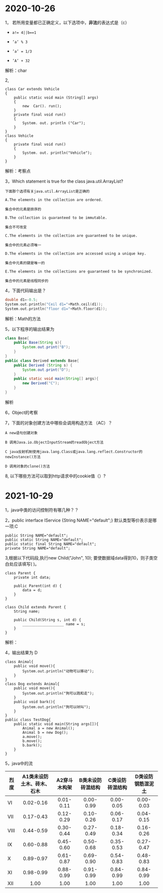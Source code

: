 # 2020-10-26

1， 若所用变量都已正确定义，以下选项中，**非法**的表达式是（c）

- ```
  a!= 4||b==1
  ```

- ```
  ’a’ % 3
  ```

- ```
  ’a’ = 1/3
  ```

- ```
  ’A’ + 32
  ```

解析：char

2,

```
class Car extends Vehicle
{
    public static void main (String[] args)
    {
        new  Car(). run();
    }
    private final void run()
    {
        System. out. println ("Car");
    }
}
class Vehicle
{
    private final void run()
    {
        System. out. println("Vehicle");
    }
}
```

解析：考察点

3，Which statement is true for the class java.util.ArrayList?

```
下面那个选项有关java.util.ArrayList是正确的

A.The elements in the collection are ordered.

集合中的元素是排序的

B.The collection is guaranteed to be immutable.

集合不可改变

C.The elements in the collection are guaranteed to be unique.

集合中的元素必须唯一

D.The elements in the collection are accessed using a unique key.

集合中元素的键是唯一的

E.The elements in the collections are guaranteed to be synchronized.

集合中的元素是线程同步的
```

4，下面代码输出是？

```cpp
double d1=-0.5;
System.out.println("Ceil d1="+Math.ceil(d1));
System.out.println("floor d1="+Math.floor(d1));
```

解析：Math的方法

5，以下程序的输出结果为

```java
class Base{
    public Base(String s){
        System.out.print("B");
    }
}
public class Derived extends Base{
    public Derived (String s) {
        System.out.print("D");
    }
    public static void main(String[] args){
        new Derived("C");
    }
}
```

解析

6，Object的考察

7，下面的对象创建方法中哪些会调用构造方法 （AC）？

```
A new语句创建对象

B 调用Java.io.ObjectInputStream的readObject方法

C java反射机制使用java.lang.Class或java.lang.reflect.Constructor的newInstance()方法

D 调用对象的clone()方法

```

8,  以下哪些方法可以取到http请求中的cookie值（）?

# 2021-10-29 

1，java中类的访问控制符有哪几种？？

2，public interface IService {String NAME="default";} 默认类型等价表示是哪一项:C

```
public String NAME="default";
public static String NAME="default";
public static final String NAME="default";
private String NAME="default";
```

3,根据以下代码段,执行new Child("John", 10); 要使数据域data得到10，则子类空白处应该填写(  )。

```
class Parent {
    private int data;

    public Parent(int d) {
        data = d;
    }
}

class Child extends Parent {
    String name;

    public Child(String s, int d) {
        ___________________ name = s;
    }
}
```

解析：

4，输出结果为 D

```
class Animal{
    public void move(){
        System.out.println("动物可以移动");
    }
}
class Dog extends Animal{
    public void move(){
        System.out.println("狗可以跑和走");
    }
    public void bark(){
        System.out.println("狗可以吠叫");
    }
}
public class TestDog{
    public static void main(String args[]){
        Animal a = new Animal();
        Animal b = new Dog(); 
        a.move();
        b.move();
        b.bark();
    }
}
```

5，java中的流

| 烈度 | A1类未设防土木、砖木、石木 | A2穿斗木构架 | B类未设防砖混结构 | C类设防砖混结构 | D类设防钢筋混泥土 |
| ---- | :------------------------: | :----------: | :---------------: | :-------------: | :---------------: |
| Ⅵ    |         0.02-0.16          |  0.01-0.11   |     0.00-0.99     |    0.00-0.05    |     0.00-0.03     |
| Ⅶ    |         0.17-0.43          |  0.12-0.29   |     0.10-0.26     |    0.06-0.17    |     0.04-0.15     |
| Ⅷ    |         0.44-0.59          |  0.30-0.44   |     0.27-0.49     |    0.18-0.34    |     0.16-0.26     |
| Ⅸ    |         0.60-0.88          |  0.45-0.60   |     0.50-0.68     |    0.35-0.53    |     0.27-0.47     |
| Ⅹ    |         0.89-0.97          |  0.61-0.87   |     0.69-0.90     |    0.54-0.83    |     0.48-0.83     |
| Ⅺ    |         0.98-0.99          |  0.88-0.99   |     0.91-0.99     |    0.84-0.99    |     0.84-0.99     |
| Ⅻ    |            1.00            |     1.00     |       1.00        |      1.00       |       1.00        |

